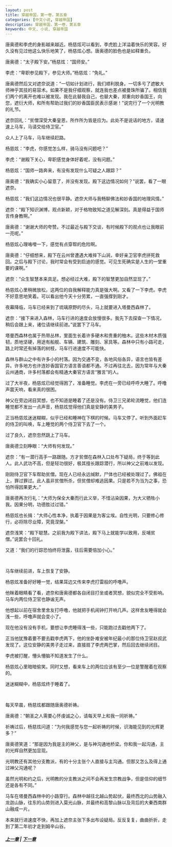 ```yaml
---
layout: post
title: 穿越帝国，第一卷，第五章
categories: [中文小说, 穿越帝国]
description: 穿越帝国，第一卷，第五章
keywords: 中文, 小说, 穿越帝国
---
```


唐奥德和李虎的身影越来越近。杨慈炫可以看到，李虎脸上洋溢着快乐的笑容。好久没有见过他这么快乐地笑了，杨慈炫心想。唐奥德的脸色也是如释重负。

唐奥德：“太子殿下安。”杨慈炫：“国师安。”

李虎：“卑职参见殿下，参见大师。”杨慈炫：“免礼。”

唐奥德然后又对遮奈说道：“一切如计划进行，我们顺利脱身。一切多亏了遮敏大师神乎其技的易容术。如果不是我仔细观察，就连我也差点被曼珠所骗了。相信我们两个的离开也难以被发现。我在此替我自己，也替大秦，郑重向妙香国王，向您，遮衍大师，和所有帮助过我们的妙香国臣民表示感谢！”说完行了一个光明教的礼节。

遮奈回礼：“贫僧深受大秦皇恩，所作所为皆是应为。此处不是说话的地方，请速速上马车，马请交给侍卫官。”

众人上了马车，马车继续赶路。

杨慈炫：“李虎，你感觉怎么样，骑马没有问题吧？”

李虎：“谢殿下关心，卑职感觉身体好着呢，没有问题。”

杨慈炫：“国师一路奔来，有没有发现什么可疑之人跟踪？”

唐奥德：“我确实小心留意了，并没有发现。殿下这边情况如何？”说罢，看了一眼遮奈。

杨慈炫：“我们这边情况也很平静。遮奈大师与我畅聊佛法和妙香国的地理风情。”

遮奈：“殿下知识渊博，观点新颖，对于格物致知之道见解深刻。真是得益于国师言传身教啊。”

唐奥德：“谢谢大师的夸赞。不过最近与殿下交谈，有时候殿下的观点也让我眼前一亮呢。”

杨慈炫心理咯噔一下，感觉有点穿帮的危险啊。

唐奥德：“仔细想来，殿下在云州曾遭遇大难摔下山涧，幸好亲卫官李虎拼死救回。之后与殿下讨论，我时常会有受到启迪的感觉。可见生死确实是人生的一堂重要的课啊。”

遮奈：“众生智慧本来具足。想必经过大难，殿下的智慧更加自然显现了。”

杨慈炫心里稍微放松，这两位的自我解释能力真是强大啊。又看了一下李虎。李虎不好意思地笑着。可以看出他今天十分劳累，一直强撑到刚才。

夜幕降临，马车已经来到了琉璃原野的尽头，马上就要进入塔曼西森林了。

遮奈：“接下来进入森林，马车行进的速度会放慢很多。我先下去探查一下情况，稍后会跟上来，诸位请继续前进。”说罢下了马车。

塔曼西森林也属于热带丛林，里面生长着许多硬木和贵重的柚木。这些木材木质强韧，质地坚硬，用途有船舰、车辆、建筑、雕刻、家具等。森林中只有小路可走，路上时常还有掉落的树枝，马车行进速度不可能快。

森林与群山之中有许多小的村落。因为交通不变，各地风俗各异，语言也皆有差异。许多地方也许连妙香国官方语言善语都不通。不过再往北去，因为常年与大秦云州通商，许多村落都会有精通大秦官方语言“雅言”的人。

过了大半夜，杨慈炫已经觉得困了，准备睡觉。李虎在一旁已经呼呼大睡了。呼噜声震天响，看来真的很困。

神父在旁边闭目冥想，也不知道是睡着了还是没有。侍卫三兄弟轮流睡觉，他们连睡觉都不发出一点声音，杨慈炫觉得他们真是安静的美男子。

正当杨慈炫迷迷糊糊，似乎已经和睡神在下棋的时候。马车又停了。听到外面赶车的侍卫的叫唤，车上睡觉的两个侍卫官下去了一个。

过了良久，遮奈忽然跳上了马车。

唐奥德立刻睁眼：“大师有何发现。”

遮奈：“有一潜行高手一路跟随。方才贫僧在森林入口处布下疑局，终于等到此人。此人武功不高，但是轻功很好，极其擅长跟踪潜行，所以神父之前难以发现。

刚刚侍卫官下车帮助贫僧。现在人已经永远缄默，尸体也已经被处理过了。佛祖在上，罪过罪过。此人虽非贫僧所杀，但贫僧却难逃因果。只是若不为当为之事，恐怕所得因果更大。”

唐奥德再次行礼：“大师为保全大秦而行此义举，不惜沾染因果，为大义牺牲小我。因果分明，功德胜过过错。”

杨慈炫也长揖：“大师心性本净，执着于因果是为客尘埃。自性光明，只要修心修行，必将除尽业障，究竟涅槃。”

遮奈浅笑：“殿下聪慧。之前我为殿下讲法，殿下马上就能学以致用，反哺贫僧。”说罢合十回礼。

又道：“我们的行踪恐怕终将泄露，往后需要倍加小心。”

<br/>

马车继续前进，车上恢复了安静。

杨慈炫准备好好睡一觉，结果耳边又传来李虎打雷般的呼噜声。

他眯着眼睛看了看，遮奈和唐奥德都各自闭目打坐或者冥想，貌似完全不受影响。马车内两位侍卫官也静谧无声。

他想起以前在宿舍里舍友打呼噜，他就把手机闹钟打开响几声。这样舍友睡得就会浅一些，呼噜声就会变小了。

现在他没有没有手机，要想让李虎睡得浅一些，只能跑过去戳他两下了。

正当他犹豫着要不要去戳李虎两下，他的坐卧难安被年纪最小的那位侍卫官赵叔武发现了。这位安静的美男子走过来，直接扇了李虎两巴掌，然后回去继续闭目。

李虎被打醒，懵头懵脑不知道发生了什么。

杨慈炫心里暗暗偷笑。同时又想，看来车上的两位应该有至少一位是警醒着在观察的。

迷迷糊糊中，杨慈炫终于睡着了。

<br/>

每天早晨，杨慈炫都跟随唐奥德祈祷。

唐奥德：“朝圣之人需要心怀虔诚之心，请每天早上和我一同祈祷。”

祈祷过后，杨慈炫问道：“为何我感觉与您一起祈祷的时候，识海能见到的光辉更多？”

唐奥德笑道：“那是因为我是主的神父，是与神沟通地桥梁。你和我一起沟通，主的光辉自然更加显现。

光明教还有其他分支教派，有的十分主张个人直接与主沟通。但那又怎么及得上通过神父沟通呢？

虽然光明和约之后，光明教的分支教派之间不会再发生宗教战争，但是信仰的细节还是各有不同。”

马车在塔曼西森林中的小路穿行。森林中越往北越山势起伏，最终西北的山势融入龙迦山脉，往东的山势则进入莫光山脉，并最终和高黎山脉以及背后的大秦西南群山融成一片。

本来就行进速度不快，再加上遮奈主张下多出布设疑局。反反复复，曲曲折折，走到了第二年初才走到姆辛山谷。

##### [上一章](/../../2020/03/06/TimeTravellerEmpire-1-4/) | [下一章](/../../2020/03/08/TimeTravellerEmpire-1-6/)